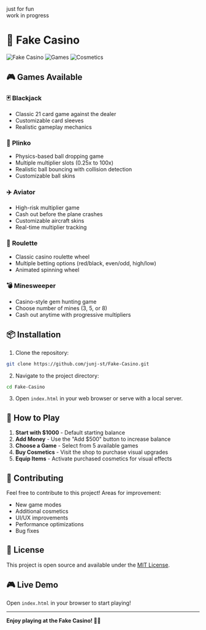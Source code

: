 
just for fun<br />
work in progress<br />




# 🎰 Fake Casino

![Fake Casino](https://img.shields.io/badge/Casino-Fake%20Casino-gold?style=for-the-badge)
![Games](https://img.shields.io/badge/Games-5-blue?style=for-the-badge)
![Cosmetics](https://img.shields.io/badge/Cosmetics-60+-purple?style=for-the-badge)

## 🎮 **Games Available**

### 🃏 **Blackjack**
- Classic 21 card game against the dealer
- Customizable card sleeves
- Realistic gameplay mechanics

### 🎯 **Plinko** 
- Physics-based ball dropping game
- Multiple multiplier slots (0.25x to 100x)
- Realistic ball bouncing with collision detection
- Customizable ball skins

### ✈️ **Aviator**
- High-risk multiplier game
- Cash out before the plane crashes
- Customizable aircraft skins
- Real-time multiplier tracking

### 🎡 **Roulette**
- Classic casino roulette wheel
- Multiple betting options (red/black, even/odd, high/low)
- Animated spinning wheel

### 💣 **Minesweeper**
- Casino-style gem hunting game
- Choose number of mines (3, 5, or 8)
- Cash out anytime with progressive multipliers


## 📦 **Installation**

1. Clone the repository:
```bash
git clone https://github.com/junj-st/Fake-Casino.git
```

2. Navigate to the project directory:
```bash
cd Fake-Casino
```

3. Open `index.html` in your web browser or serve with a local server.

## 🎯 **How to Play**

1. **Start with $1000** - Default starting balance
2. **Add Money** - Use the "Add $500" button to increase balance
3. **Choose a Game** - Select from 5 available games
4. **Buy Cosmetics** - Visit the shop to purchase visual upgrades
5. **Equip Items** - Activate purchased cosmetics for visual effects



## 🤝 **Contributing**

Feel free to contribute to this project! Areas for improvement:
- New game modes
- Additional cosmetics
- UI/UX improvements
- Performance optimizations
- Bug fixes

## 📄 **License**

This project is open source and available under the [MIT License](LICENSE).

## 🎮 **Live Demo**

Open `index.html` in your browser to start playing!

---

**Enjoy playing at the Fake Casino! 🎰✨**
